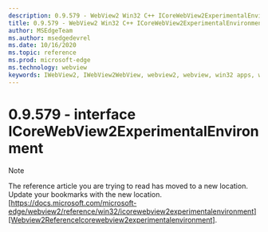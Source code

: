 ```yaml
---
description: 0.9.579 - WebView2 Win32 C++ ICoreWebView2ExperimentalEnvironment
title: 0.9.579 - WebView2 Win32 C++ ICoreWebView2ExperimentalEnvironment
author: MSEdgeTeam
ms.author: msedgedevrel
ms.date: 10/16/2020
ms.topic: reference
ms.prod: microsoft-edge
ms.technology: webview
keywords: IWebView2, IWebView2WebView, webview2, webview, win32 apps, win32, edge, ICoreWebView2, ICoreWebView2Controller, browser control, edge html, ICoreWebView2ExperimentalEnvironment
---
```


# 0.9.579 - interface ICoreWebView2ExperimentalEnvironment 

> [!NOTE]
> The reference article you are trying to read has moved to a new location.  
> Update your bookmarks with the new location.  
> [https://docs.microsoft.com/microsoft-edge/webview2/reference/win32/icorewebview2experimentalenvironment][Webview2ReferenceIcorewebview2experimentalenvironment].  

[Webview2ReferenceIcorewebview2experimentalenvironment]: /microsoft-edge/webview2/reference/win32/icorewebview2experimentalenvironment "interface ICoreWebView2ExperimentalEnvironment | Microsoft Docs"
